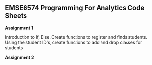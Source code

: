 ## EMSE6574 Programming For Analytics Code Sheets

**Assignment 1**

Introduction to If, Else. Create functions to register and finds students. Using the student ID's, create functions to add and drop classes for students

**Assignment 2**

